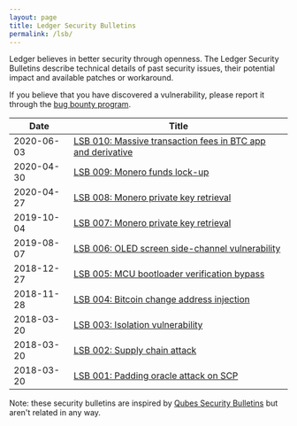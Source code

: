 ```yaml
---
layout: page
title: Ledger Security Bulletins
permalink: /lsb/
---
```


Ledger believes in better security through openness. The Ledger Security
Bulletins describe technical details of past security issues, their potential
impact and available patches or workaround.

If you believe that you have discovered a vulnerability, please report it
through the [bug bounty program](/bounty/).

| Date       | Title                                                           |
|------------|-----------------------------------------------------------------|
| 2020-06-03 | [LSB 010: Massive transaction fees in BTC app and derivative](010) |
| 2020-04-30 | [LSB 009: Monero funds lock-up](009)                            |
| 2020-04-27 | [LSB 008: Monero private key retrieval](008)                    |
| 2019-10-04 | [LSB 007: Monero private key retrieval](007)                    |
| 2019-08-07 | [LSB 006: OLED screen side-channel vulnerability](006)          |
| 2018-12-27 | [LSB 005: MCU bootloader verification bypass](005)              |
| 2018-11-28 | [LSB 004: Bitcoin change address injection](004)                |
| 2018-03-20 | [LSB 003: Isolation vulnerability](003)                         |
| 2018-03-20 | [LSB 002: Supply chain attack](002)                             |
| 2018-03-20 | [LSB 001: Padding oracle attack on SCP](001)                    |

Note: these security bulletins are inspired by
[Qubes Security Bulletins](https://www.qubes-os.org/security/bulletins/) but
aren't related in any way.
